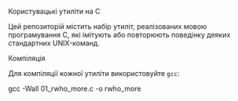  Користувацькі утиліти на C

Цей репозиторій містить набір утиліт, реалізованих мовою програмування C, які імітують або повторюють поведінку деяких стандартних UNIX-команд.

Компіляція

Для компіляції кожної утиліти використовуйте `gcc`:

gcc -Wall 01_rwho_more.c -o rwho_more
